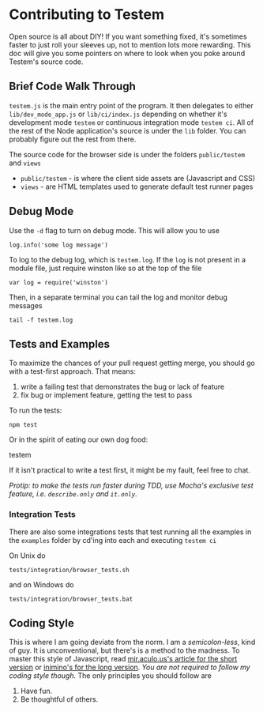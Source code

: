Contributing to Testem
======================

Open source is all about DIY! If you want something fixed, it's sometimes faster to just roll your sleeves up, not to mention lots more rewarding. This doc will give you some pointers on where to look when you poke around Testem's source code.

Brief Code Walk Through
-----------------------

`testem.js` is the main entry point of the program. It then delegates to either `lib/dev_mode_app.js` or `lib/ci/index.js` depending on whether it's development mode `testem` or continuous integration mode `testem ci`. All of the rest of the Node application's source is under the `lib` folder. You can probably figure out the rest from there.

The source code for the browser side is under the folders `public/testem` and `views`

* `public/testem` - is where the client side assets are (Javascript and CSS)
* `views` - are HTML templates used to generate default test runner pages

Debug Mode
----------

Use the `-d` flag to turn on debug mode. This will allow you to use

    log.info('some log message')

To log to the debug log, which is `testem.log`. If the `log` is not present in a module file, just require winston like so at the top of the file

    var log = require('winston')

Then, in a separate terminal you can tail the log and monitor debug messages

    tail -f testem.log

Tests and Examples
------------------

To maximize the chances of your pull request getting merge, you should go with a test-first approach. That means:

1. write a failing test that demonstrates the bug or lack of feature
2. fix bug or implement feature, getting the test to pass

To run the tests:

	npm test

Or in the spirit of eating our own dog food:

  testem

If it isn't practical to write a test first, it might be my fault, feel free to chat. 

*Protip: to make the tests run faster during TDD, use Mocha's exclusive test feature, i.e. `describe.only` and `it.only`.*

### Integration Tests

There are also some integrations tests that test running all the examples in the `examples` folder by cd'ing into each and executing `testem ci`

On Unix do

	tests/integration/browser_tests.sh

and on Windows do

	tests/integration/browser_tests.bat

Coding Style
------------

This is where I am going deviate from the norm. I am a *semicolon-less*, kind of guy. It is unconventional, but there's is a method to the madness. To master this style of Javascript, read [mir.aculo.us's article for the short version](http://mir.aculo.us/2012/04/16/writing-semicolon-less-javascript-the-for-people-who-want-to-get-stuff-done-edition/) or [inimino's for the long version](http://inimino.org/~inimino/blog/javascript_semicolons). *You are not required to follow my coding style though.* The only principles you should follow are

1. Have fun.
2. Be thoughtful of others.